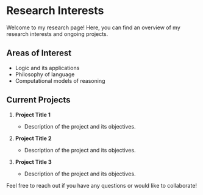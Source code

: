 # Research Interests

Welcome to my research page! Here, you can find an overview of my research interests and ongoing projects.

## Areas of Interest

- Logic and its applications
- Philosophy of language
- Computational models of reasoning

## Current Projects

1. **Project Title 1**
   - Description of the project and its objectives.

2. **Project Title 2**
   - Description of the project and its objectives.

3. **Project Title 3**
   - Description of the project and its objectives.

Feel free to reach out if you have any questions or would like to collaborate!
